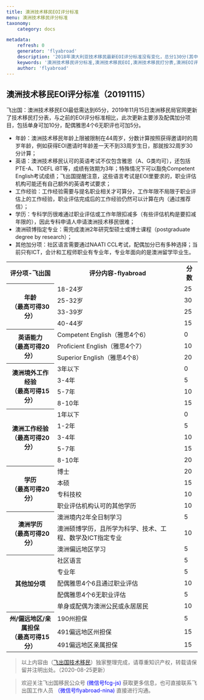 ```yaml
---
title: 澳洲技术移民EOI评分标准
menu: 澳洲技术移民评分标准
taxonomy:
    category: docs

metadata:
    refresh: 0
    generator: 'flyabroad'
    description: '2018年澳大利亚技术移民最新EOI评分标准没有变化，总分130分(其中共性分数120分，获得偏远地区担保可获得额外10分，最多130分)，通过分提升至65分，适用于189、190、489等签证，适用于2018-2019最新移民年度。'
    keywords: '澳洲技术移民评分标准,澳洲技术移民EOI,澳洲技术移民打分表,澳洲EOI评分标准'
    author: 'flyabroad'
---
```

## 澳洲技术移民EOI评分标准（20191115）

飞出国：澳洲技术移民EOI最低需达到65分，2019年11月15日澳洲移民局官网更新了技术移民打分表，与之前的EOI评分标准相比，此次更新主要涉及配偶加分项目，包括单身可加10分，配偶雅思4个6无职评也可加5分。

* 年龄：澳洲技术移民年龄上限被限制在44周岁，分数计算按照获得邀请时的周岁年龄，例如获得EOI邀请时年龄差一天不到33周岁生日，那就按32周岁30分计算；
* 英语：澳洲技术移民认可的英语考试不仅包含雅思（A、G类均可），还包括PTE-A、TOEFL iBT等，成绩有效期为3年；特殊情况下可以豁免Competent English考试成绩；飞出国提醒注意，这些语言考试是EOI里要求的，职业评估机构可能还有自己额外的英语考试要求；
* 工作经验：工作经验需要与提名职业相关才可算分，工作年限不局限于职业评估上的工作经验，职业评估完成后的工作经验仍然可以计算在内（通过推荐信）；
* 学历：专科学历很难通过职业评估或工作年限扣减多（有些评估机构是要扣减年限的），因此专科申请人申请澳洲技术移民很难；
* 澳洲硕博指定专业：需完成澳洲2年研究型硕士或博士课程（postgraduate degree by research）；
* 其他加分项：社区语言需要通过NAATI CCL考试，配偶加分已有多种选择；当前只有ICT，会计和工程师职业有专业年，专业年面向的是澳洲留学毕业生。 

<table>
<tr>
   <th>评分项-飞出国</th>
   <th>评分内容-flyabroad</th>
   <th>分数</th>
</tr>
<tr>
   <th rowspan='4'>年龄<br/>（最高可得30分）</th>
   <td>18-24岁</td>
   <td>25</td>
</tr>
<tr>
   <td>25-32岁</td>
   <td>30</td>
</tr>
<tr>
   <td>33-39岁</td>
   <td>25</td>
</tr>
<tr>
   <td>40-44岁</td>
   <td>15</td>
</tr>
<tr>
   <th rowspan='3'>英语能力<br/>（最高可得20分）</th>
   <td>Competent English（雅思4个6）</td>
   <td>0</td>
</tr>
<tr>
   <td>Proficient English（雅思4个7）</td>
   <td>10</td>
</tr>
<tr>
   <td>Superior English（雅思4个8）</td>
   <td>20</td>
</tr>
<tr>
   <th rowspan='4'>澳洲境外工作经验<br/>（最高可得15分）</th>
   <td>3年以下</td>
   <td>0</td>
</tr>
<tr>
   <td>3-4年</td>
   <td>5</td>
</tr>
<tr>
   <td>5-7年</td>
   <td>10</td>
</tr>
<tr>
   <td>8-10年</td>
   <td>15</td>
</tr>
<tr>
   <th rowspan='5'>澳洲工作经验<br/>（最高可得20分）</th>
   <td>1年以下</td>
   <td>0</td>
</tr>
<tr>
   <td>1-2年</td>
   <td>5</td>
</tr>
<tr>
   <td>3-4年</td>
   <td>10</td>
</tr>
<tr>
   <td>5-7年</td>
   <td>15</td>
</tr>
<tr>
   <td>8-10年</td>
   <td>20</td>
</tr>
<tr>
   <th rowspan='4'>学历<br/>（最高可得20分）</th>
   <td>博士</td>
   <td>20</td>
</tr>
<tr>
   <td>本硕</td>
   <td>15</td>
</tr>
<tr>
   <td>专科技校</td>
   <td>10</td>
</tr>
<tr>
   <td>职业评估机构认可的其他学历</td>
   <td>10</td>
</tr>
<tr>
   <th rowspan='3'>澳洲学历<br/>（最高可得20分）</th>
   <td>澳洲境内2年全日制学习</td>
   <td>5</td>
</tr>
<tr>
   <td>澳洲硕博学历，且所学为科学、技术、工程、数学及ICT指定专业</td>
   <td>10</td>
</tr>
<tr>
   <td>澳洲偏远地区学习</td>
   <td>5</td>
</tr>
<tr>
   <th rowspan='5'>其他加分项</th>
   <td>社区语言</td>
   <td>5</td>
</tr>
<tr>
   <td>专业年</td>
   <td>5</td>
</tr>
<tr>
   <td>配偶雅思4个6且通过职业评估</td>
   <td>10</td>
</tr>
<tr>
   <td>配偶雅思4个6无职业评估</td>
   <td>5</td>
</tr>
   <td>单身或配偶为澳洲公民或永居居民</td>
   <td>10</td>
</tr>
<tr>
   <th rowspan='3'>州/偏远地区/亲属担保<br/>（最高可得15分）</th>
   <td>190州担保</td>
   <td>5</td>
</tr>
<tr>
   <td>491偏远地区州担保</td>
   <td>15</td>
</tr>
<tr>
   <td>491偏远地区亲属担保</td>
   <td>15</td>
</table>

> 以上内容由（[飞出国技术移民](http://js.flyabroad.com.hk)）独家整理完成，请尊重知识产权，转载请保留并注明出处。（2020-08-25更新）

> 欢迎关注飞出国移民公众号 <font color=Blue>(微信号fcg-js)</font> 获取更多信息，也可直接联系飞出国工作人员 <font color=Blue>（微信号flyabroad-nina)</font> 直接进行沟通。



